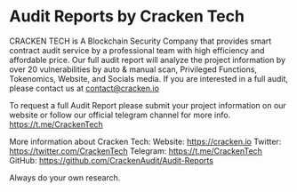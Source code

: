 # Audit Reports by Cracken Tech

CRACKEN TECH is A Blockchain Security Company that provides smart contract audit service by a professional team with high efficiency and affordable price. Our full audit report will analyze the project information by over 20 vulnerabilities by auto & manual scan, Privileged Functions, Tokenomics, Website, and Socials media. If you are interested in a full audit, please contact us at contact@cracken.io

To request a full Audit Report please submit your project information on our website or follow our official telegram channel for more info. https://t.me/CrackenTech

More information about Cracken Tech:
Website: https://cracken.io
Twitter: https://twitter.com/CrackenTech
Telegram: https://t.me/CrackenTech
GitHub: https://github.com/CrackenAudit/Audit-Reports

Always do your own research. 

